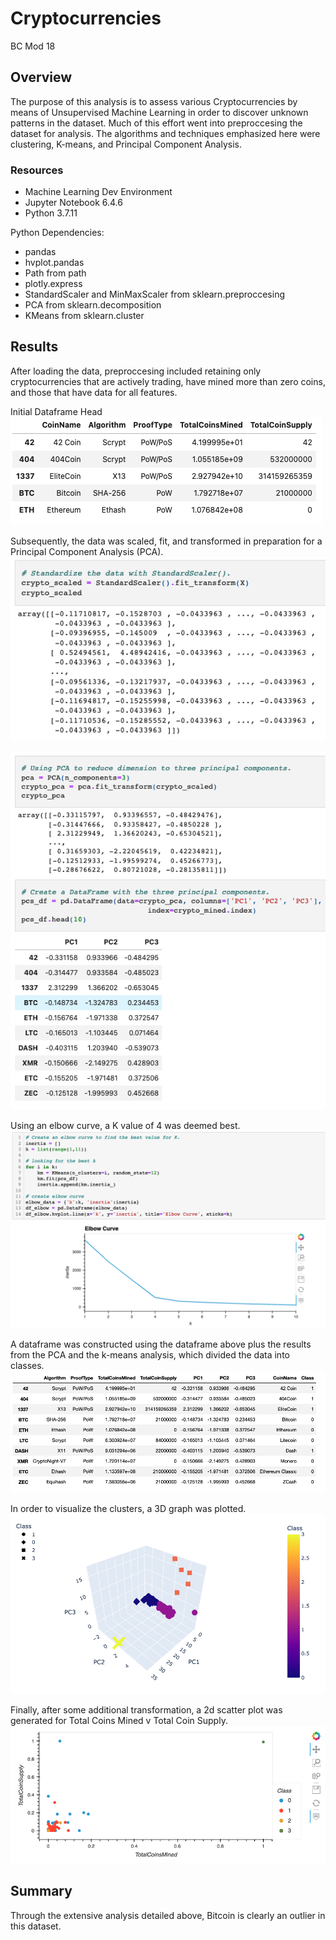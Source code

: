 # Cryptocurrencies
BC Mod 18

## Overview
The purpose of this analysis is to assess various Cryptocurrencies by means of Unsupervised Machine Learning in order to discover unknown patterns in the dataset. Much of this effort went into preproccesing the dataset for analysis. The algorithms and techniques emphasized here were clustering, K-means, and Principal Component Analysis.  

### Resources
* Machine Learning Dev Environment
* Jupyter Notebook 6.4.6
* Python 3.7.11

Python Dependencies:
* pandas
* hvplot.pandas
* Path from path
* plotly.express
* StandardScaler and MinMaxScaler from sklearn.preproccesing
* PCA from sklearn.decomposition
* KMeans from sklearn.cluster

## Results
After loading the data, preproccesing included retaining only cryptocurrencies that are actively trading, have mined more than zero coins, and those that have data for all features.  

Initial Dataframe Head  
![initial_df](images/initial_dataframe_head.png)  

Subsequently, the data was scaled, fit, and transformed in preparation for a Principal Component Analysis (PCA).  
![scaled](images/scaled.png)  

![pca](images/pca.png)  

Using an elbow curve, a K value of 4 was deemed best.  
![elbow](images/elbow.png)  

A dataframe was constructed using the dataframe above plus the results from the PCA and the k-means analysis, which divided the data into classes.  
![next_df](images/next_df.png)   

In order to visualize the clusters, a 3D graph was plotted.  
![3dplot](images/3dplot.png)  

Finally, after some additional transformation, a 2d scatter plot was generated for Total Coins Mined v Total Coin Supply.  
![2dplot](images/2dplot.png)  

## Summary
Through the extensive analysis detailed above, Bitcoin is clearly an outlier in this dataset.  
